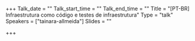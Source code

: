 +++
Talk_date = ""
Talk_start_time = ""
Talk_end_time = ""
Title = "[PT-BR] Infraestrutura como código e testes de infraestrutura"
Type = "talk"
Speakers = ["tainara-allmeida"]
Slides = ""

+++


